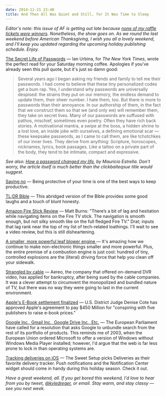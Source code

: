 ```yaml
---
date: 2014-11-21 23:40
title: And Then All Was Quiet and Still, for It Was Time to Sleep
---
```

_Editor's note: this issue of AF is getting out late because [none of my raffle tickets were winners](https://twitter.com/kyledreger/status/535995346359685120). Nonetheless, the show goes on. As we round the last weekend before American Thanksgiving, I wish you all a lovely weekend, and I'll keep you updated regarding the upcoming holiday publishing schedule. Enjoy._

[The Secret Life of Passwords](http://www.nytimes.com/2014/11/19/magazine/the-secret-life-of-passwords.html) &mdash; Ian Urbina, for _The New York Times_, wrote the perfect read for your Saturday morning coffee. Apologies if you've already seen this pull quote, but it's just so damn good:  

> Several years ago I began asking my friends and family to tell me their passwords. I had come to believe that these tiny personalized codes get a bum rap. Yes, I understand why passwords are universally despised: the strains they put on our memory, the endless demand to update them, their sheer number. I hate them, too. But there is more to passwords than their annoyance. In our authorship of them, in the fact that we construct them so that we (and only we) will remember them, they take on secret lives. Many of our passwords are suffused with pathos, mischief, sometimes even poetry. Often they have rich back stories. A motivational mantra, a swipe at the boss, a hidden shrine to a lost love, an inside joke with ourselves, a defining emotional scar — these keepsake passwords, as I came to call them, are like tchotchkes of our inner lives. They derive from anything: Scripture, horoscopes, nicknames, lyrics, book passages. Like a tattoo on a private part of the body, they tend to be intimate, compact and expressive.

_See also: [How a password changed my life](https://medium.com/@manicho/how-a-password-changed-my-life-7af5d5f28038), by Mauricio Estrella. Don't worry, the article itself is much better than the clickbaiteqsue title would suggest._

[Saying no](http://boz.com/articles/say-no.html) &mdash; Being protective of your time is one of the best ways to keep productive. 

[TL;DR Bible](http://www.reddit.com/r/Christianity/comments/2mpv2r/the_stories_of_the_bible_in_tldr_form/) &mdash; This abridged version of the Bible provides some good laughs and a touch of blunt honesty. 

[Amazon Fire Stick Review](http://techcrunch.com/2014/11/21/fire-tv-stick-review-a-great-streamer-for-an-amazon-household/) &mdash; Matt Burns: "There’s a bit of lag and hesitation while navigating items on the Fire TV stick. The navigation is smooth enough, but not silky smooth like on the full fledged Fire TV." Drat; inputs that lag rank near the top of my list of tech-related loathings. I'll wait to see a video review, but this is still disheartening. 

[A smaller, more powerful leaf blower engine ](http://www.wired.com/2014/11/tiny-engine-make-leaf-blowers-sound-less-like-jet-engines/) &mdash; It's amazing how we continue to make non-electronic things smaller and more powerful. Plus, the entire premise of a combustion engine is just cool: hundred of tiny, controlled explosions are the (literal) driving force that help you clean off your sidewalk. 

[Strangled by cable](http://www.reuters.com/article/2014/11/21/us-aereo-bankruptcy-idUSKCN0J513K20141121) &mdash; Aereo, the company that offered on-demand DVR video, has applied for bankruptcy, after being sued by the cable companies. It was a clever attempt to circumvent the monopolized and bundled nature of TV, but there was no way they were going to last in the current environment. 

[Apple's E-Book settlement finalized](http://recode.net/2014/11/21/apple-450-million-e-book-settlement-gets-final-court-approval/) &mdash; U.S. District Judge Denise Cote has approved Apple's agreement to pay $450 Million for "conspiring with five publishers to raise e-book prices."

[Google Inc., Gmail Inc., Google Drive Inc., Etc.](http://bits.blogs.nytimes.com/2014/11/21/in-europe-a-resolution-to-break-up-google/) &mdash; The European Parliament have called for a resolution that asks Google to unbundle search from the rest of its portfolio of products. This reminds me of 2003, when the European Union ordered Microsoft to offer a version of Windows without Windows Media Player installed; however, I'd argue that the web is far less prone to lock in than operating systems are. 

[Tracking deliveries on iOS](http://thesweetsetup.com/apps/favorite-deliveries-tracker/) &mdash; The Sweet Setup picks Deliveries as their favorite delivery tracker. Push notifications and the Notification Center widget should come in handy during this holiday season. Check it out. 

_Have a great weekend, all. If you get bored this weekend, I'd love to hear from you by tweet, [@kyledreger](http://twitter.com/kyledreger), or email. Stay warm, and stay classy &mdash; see you next week._





